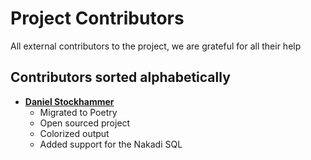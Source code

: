 # Project Contributors

All external contributors to the project, we are grateful for all their help

## Contributors sorted alphabetically

- **[Daniel Stockhammer](https://github.com/dstockhammer)**
  - Migrated to Poetry
  - Open sourced project
  - Colorized output
  - Added support for the Nakadi SQL
